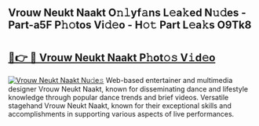 ## Vrouw Neukt Naakt O𝚗𝚕yf𝚊ns L𝚎a𝚔ed N𝚞𝚍es - Part-a5F P𝚑𝚘tos Vi𝚍𝚎o - H𝚘𝚝 Part L𝚎a𝚔s O9Tk8

# <h2><a href="http://kf1c96o.oniu.top/?m=Vrouw+Neukt+Naakt">🔗👉 🔴 Vrouw Neukt Naakt P𝚑ot𝚘𝚜 V𝚒d𝚎o</a></h2>

[![Vrouw Neukt Naakt Nu𝚍e𝚜](https://i.imgur.com/0qMVB7G.gif)](http://kf1c96o.oniu.top/?m=Vrouw+Neukt+Naakt)
Web-based entertainer and multimedia designer Vrouw Neukt Naakt, known for disseminating dance and lifestyle knowledge through popular dance trends and brief videos. Versatile stagehand Vrouw Neukt Naakt, known for their exceptional skills and accomplishments in supporting various aspects of live performances.  

